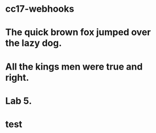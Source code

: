 # cc17-webhooks
# The quick brown fox jumped over the lazy dog.
# All the kings men were true and right.
# Lab 5.
# test
